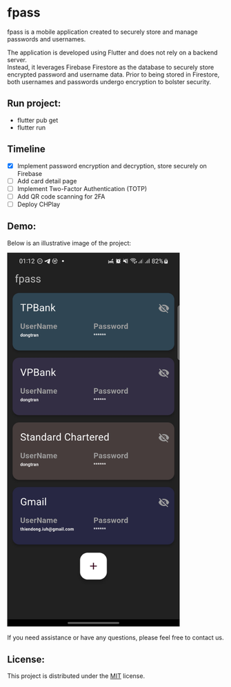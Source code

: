 # fpass

fpass is a mobile application created to securely store and manage passwords and usernames.

The application is developed using Flutter and does not rely on a backend server.\
Instead, it leverages Firebase Firestore as the database to securely store encrypted password and username data. Prior to being stored in Firestore, both usernames and passwords undergo encryption to bolster security.

## Run project:
- flutter pub get
- flutter run

## Timeline
- [x] Implement password encryption and decryption, store securely on Firebase
- [ ] Add card detail page
- [ ] Implement Two-Factor Authentication (TOTP)
- [ ] Add QR code scanning for 2FA
- [ ] Deploy CHPlay

## Demo:

Below is an illustrative image of the project:

<img src="./images/demo.jpg" alt="Demo" width="400">

If you need assistance or have any questions, please feel free to contact us.

## License:

This project is distributed under the [MIT](https://opensource.org/licenses/MIT) license.